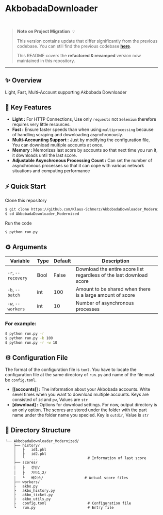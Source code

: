 # AkbobadaDownloader

    

> **Note on Project Migration**  💡
>
> This version contains update that differ significantly from the previous codebase. You can still find the previous codebase [**here**](https://github.com/Klaus-Schmerz/AkbobadaDownloader).
>
> This README covers the **refactored & revamped** version now maintained in this repository.

---

## ✨ Overview

Light, Fast, Multi-Account supporting Akbobada Downloader

## 🚀 Key Features

* **Light :** For HTTP Connections, Use only `requests` not `Selenium` therefore requires very little resources.
* **Fast :** Ensure faster speeds than when using `multiprocessing` because of handling scraping and downloading asynchronously.
* **Multi-Accounting Support :** Just by modifying the configuration file, You can download multiple accounts at once.
* **Memory :** Memorizes last score by accounts so that next time you run it, it downloads until the last score.
* **Adjustable Asynchronous Processing Count :** Can set the number of asynchronous processes so that it can cope with various network situations and computing performance

## ⚡ Quick Start

Clone this repository

```bash
$ git clone https://github.com/Klaus-Schmerz/AkbobadaDownloader_Modernized.git
$ cd AkbobadaDownloader_Modernized
```

Run the code
```bash
$ python run.py
```

## ⚙️ Arguments

| Variable           | Type | Default | Description                                                          |
| ------------------ | ---- | ------- | -------------------------------------------------------------------- |
| `-r`, `--recovery` | Bool | False   | Download the entire score list regardless of the last download score |
| `-b`, `--batch`    | int  | 100     | Amount to be shared when there is a large amount of score            |
| `-w`, `--workers`  | int  | 10      | Number of asynchronous processes                                     |

### For example:
```bash
$ python run.py -r
$ python run.py -b 100
$ python run.py -r -w 10
```

## ⚙️ Configuration File

The format of the configuration file is `toml`.
You have to locate the configuration file at the same directory of `run.py` and name of the file must be `config.toml`.

* **[[accounts]] :** The information about your Akbobada accounts. Write sevel times when you want to download multiple accounts.
                     Keys are consisted of `id` and `pw`, Values are `str`
* **[download] :** Options for download settings. For now, output directory is an only option. The scores are stored under the folder with the part name under the folder name you specied.
                   Key is `outdir`, Value is `str`

## 🧩 Directory Structure

```text
└── AkbobadaDownloader_Modernized/
    ├── history/
    │   ├   id1.pkl
    │   ├   id2.pkl
    │   └   ...                       # Information of last score
    ├── scores/
    │   ├   건반/
    │   ├   기타1,2/
    │   └   베이스/                   # Actual score files
    ├── workers/
    ├   akbo.py
    ├   akbo_history.py
    ├   akbo_ticket.py
    ├   akbo_utils.py
    ├   config.toml                   # Configuration file
    └   run.py                        # Entry file
```
